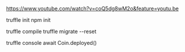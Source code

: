 https://www.youtube.com/watch?v=coQ5dg8wM2o&feature=youtu.be

truffle init
npm init

truffle compile
truffle migrate --reset

truffle console
await Coin.deployed()